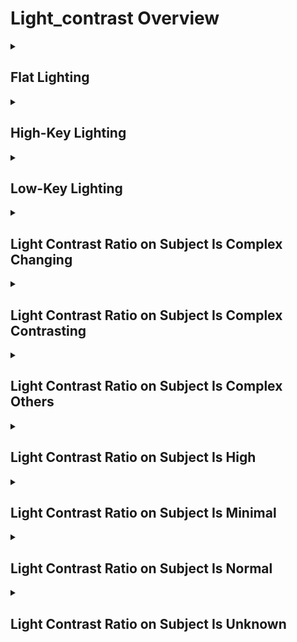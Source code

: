 # Light_contrast Overview

<details>
<summary><h2>Flat Lighting</h2></summary>


<h3>🔵 Label Name:</h3>
<code>flat_lighting</code>


<h3>📖 Definition:</h3>
Is the subject lit with flat lighting, with little to no contrast?

<details>
<summary><h4> Question (Definition)</h4></summary>

</details>

<details>
<summary><h4> Alternative Question</h4></summary>

- Does the subject’s lighting feature soft and natural contrast?

- Is the subject illuminated with a minimal difference between highlights and shadows?

- Does the lighting on the subject create little to no shadowing?

</details>

<details>
<summary><h4> Prompt (Definition)</h4></summary>

- The subject is lit with flat lighting, with little to no contrast

</details>

<details>
<summary><h4> Alternative Prompt</h4></summary>

- A video where the subject is lit with minimal contrast, featuring little to no visible shadowing.

- A scene where the subject’s lighting lacks strong highlights or shadows.

- A shot where the lighting on the subject results in a flat, even look.

</details>

<h4>🟢 Positive:</h4>
<code>self.lighting_setup.flat_lighting is True</code>

<h4>🔴 Negative:</h4>
<code>self.lighting_setup.flat_lighting is False</code>

</details>

<details>
<summary><h2>High-Key Lighting</h2></summary>


<h3>🔵 Label Name:</h3>
<code>high_key_lighting</code>


<h3>📖 Definition:</h3>
Is the subject lit with high-key lighting?

<details>
<summary><h4> Question (Definition)</h4></summary>

</details>

<details>
<summary><h4> Alternative Question</h4></summary>

- Is the subject lit with high-key lighting, creating a bright, evenly illuminated appearance with little to no shadow (contrast ratio of 1:2 or below)?

- Does the subject’s lighting feature soft, minimal shadows?

- Is the subject evenly illuminated with a bright, balanced light?

- Does the lighting on the subject create a soft, diffused look with little contrast?

- Is the separation between lit and shadowed areas barely noticeable?

- Does the lighting minimize harsh shadows, creating a bright and airy appearance?

- Is the subject shaped by smooth, even lighting with minimal contrast?

- Does the video feature high-key lighting, reducing shadow depth?

- Is the subject’s visibility defined by soft, evenly distributed illumination?

</details>

<details>
<summary><h4> Prompt (Definition)</h4></summary>

- The subject is lit with high-key lighting.

</details>

<details>
<summary><h4> Alternative Prompt</h4></summary>

- The subject is lit with high-key lighting, creating a bright, evenly illuminated appearance with little to no shadow (contrast ratio of 1:2 or below).

- A video where the subject is lit with high-key lighting, appearing bright and evenly illuminated.

- A scene where the subject’s lighting lacks strong shadows, creating a soft effect.

- A shot where the lighting on the subject results in an even, well-distributed brightness.

- A video using high-key lighting to minimize contrast and shadow depth.

- A sequence where the subject appears clearly defined with smooth, diffused lighting.

- A shot featuring a subject with little to no noticeable shadowing.

- A video where even lighting ensures a bright and soft visual tone.

- A scene emphasizing a bright, clear aesthetic with minimal contrast.

</details>

<h4>🟢 Positive:</h4>
<code>self.lighting_setup.high_key_lighting is True</code>

<h4>🔴 Negative:</h4>
<code>self.lighting_setup.high_key_lighting is False</code>

</details>

<details>
<summary><h2>Low-Key Lighting</h2></summary>


<h3>🔵 Label Name:</h3>
<code>low_key_lighting</code>


<h3>📖 Definition:</h3>
Is the subject lit by low-key lighting?

<details>
<summary><h4> Question (Definition)</h4></summary>

</details>

<details>
<summary><h4> Alternative Question</h4></summary>

- Is the subject lit by low-key lighting, creating a high contrast ratio (1:8 or above) with deep shadows and dramatic separation between highlights and dark areas?

- Is the subject illuminated in a way that produces a strong contrast between highlights and shadows?

- Does the lighting create deep shadows and strong highlights on the subject?

- Is the separation between lit and shadowed areas very pronounced?

- Does the subject appear shaped by intense, directional lighting with stark contrasts?

- Is the scene visually defined by dramatic lighting with bold shadows?

- Does the video feature low-key lighting, emphasizing shadow and depth?

- Does the subject’s visibility depend on strong contrast lighting effects?

- Does the scene use strong directional lighting that enhances the subject’s form with shadows?

</details>

<details>
<summary><h4> Prompt (Definition)</h4></summary>

- The subject is lit by low-key lighting.

</details>

<details>
<summary><h4> Alternative Prompt</h4></summary>

- The subject is lit by low-key lighting, creating a high contrast ratio (1:8 or above) with deep shadows and dramatic separation between highlights and dark areas.

- A video where the subject is lit with low-key lighting, featuring dramatic shadows and strong highlights.

- A scene where the subject’s lighting creates high contrast with bold, directional light.

- A shot where the lighting produces deep, well-defined shadows on the subject.

- A video emphasizing the subject’s form through strong contrast lighting.

- A sequence that enhances the subject’s depth with intense shadows and directional light.

- A shot where bright highlights and dark shadows define the subject’s visual impact.

- A video utilizing low-key lighting to create a moody, dramatic effect.

- A scene that relies on stark lighting contrast for strong visual storytelling.

</details>

<h4>🟢 Positive:</h4>
<code>self.lighting_setup.low_key_lighting is True</code>

<h4>🔴 Negative:</h4>
<code>self.lighting_setup.low_key_lighting is False</code>

</details>

<details>
<summary><h2>Light Contrast Ratio on Subject Is Complex Changing</h2></summary>


<h3>🔵 Label Name:</h3>
<code>subject_light_contrast_is_complex_changing</code>


<h3>📖 Definition:</h3>
Does the lighting contrast on the subject’s surface change over time, becoming noticeably stronger or weaker as the video progresses due to changes in illumination or subject movement?

<details>
<summary><h4> Question (Definition)</h4></summary>

</details>

<details>
<summary><h4> Alternative Question</h4></summary>

- Does the difference between the subject's lit and shadowed areas become more or less extreme as the shot progresses?

- Do soft shadows gradually become deeper, or highlight-shadow separation increase or decrease?

- Does the light-to-dark range on the subject become noticeably stronger or weaker over time?

- Does a subject that starts evenly lit develop shadows or strong highlights (or vice versa)?

- Do lighting changes or movement cause a shift in contrast ratio, not just brightness?

- Does the contrast level evolve throughout the video?

- Is the contrast ratio affected by temporal changes in lighting?

- Does the subject's contrast change due to movement or lighting shifts?

</details>

<details>
<summary><h4> Prompt (Definition)</h4></summary>

- The lighting contrast on the subject’s surface changes over time, becoming noticeably stronger or weaker as the video progresses due to changes in illumination or subject movement.

</details>

<details>
<summary><h4> Alternative Prompt</h4></summary>

- A video where the subject's contrast ratio changes over time.

- A scene where soft shadows gradually become deeper or more pronounced.

- A shot where highlight-shadow separation increases or decreases.

- A subject that transitions from even lighting to strong contrast (or vice versa).

- A sequence where lighting changes cause shifts in contrast ratio.

- A shot featuring evolving contrast levels throughout the video.

- A subject where contrast changes due to movement or lighting shifts.

- A scene where the contrast ratio is affected by temporal changes.

</details>

<h4>🟢 Positive:</h4>
<code>self.lighting_setup.subject_light_contrast_is_complex_changing is True</code>

<h4>🔴 Negative:</h4>
<code>self.lighting_setup.subject_light_contrast_is_complex_changing is False</code>

</details>

<details>
<summary><h2>Light Contrast Ratio on Subject Is Complex Contrasting</h2></summary>


<h3>🔵 Label Name:</h3>
<code>subject_light_contrast_is_complex_contrasting</code>


<h3>📖 Definition:</h3>
Does the lighting contrast differ across parts of the subject's surface or between multiple subjects' surfaces at the same time, with variation occurring within a single frame?

<details>
<summary><h4> Question (Definition)</h4></summary>

</details>

<details>
<summary><h4> Alternative Question</h4></summary>

- Do different body parts show different contrast levels (e.g., face is flat-lit while torso is high contrast)?

- Are multiple subjects lit under clearly different contrast conditions?

- Does the lighting setup cause uneven contrast distribution on the subject's surface?

- Is there a mix of high and low contrast areas on the subject simultaneously?

- Do different regions of the subject show opposing contrast patterns?

- Is the contrast level inconsistent across the subject's surface?

- Are there multiple contrast conditions present in the same frame?

- Does the subject show a mix of contrast levels at the same time?

</details>

<details>
<summary><h4> Prompt (Definition)</h4></summary>

- The lighting contrast differs across parts of the subject's surface or between multiple subjects' surfaces at the same time, with variation occurring within a single frame.

</details>

<details>
<summary><h4> Alternative Prompt</h4></summary>

- A subject where different body parts show different contrast levels.

- A scene with multiple subjects under different contrast conditions.

- A shot with uneven contrast distribution across the subject's surface.

- A subject showing a mix of high and low contrast areas simultaneously.

- A scene where different regions show opposing contrast patterns.

- A shot featuring inconsistent contrast levels across the subject.

- A video with multiple contrast conditions in the same frame.

- A subject displaying a mix of contrast levels at the same time.

</details>

<h4>🟢 Positive:</h4>
<code>self.lighting_setup.subject_light_contrast_is_complex_contrasting is True</code>

<h4>🔴 Negative:</h4>
<code>self.lighting_setup.subject_light_contrast_is_complex_contrasting is False</code>

</details>

<details>
<summary><h2>Light Contrast Ratio on Subject Is Complex Others</h2></summary>


<h3>🔵 Label Name:</h3>
<code>subject_light_contrast_is_complex_others</code>


<h3>📖 Definition:</h3>
Does the lighting contrast on the subject’s surface vary both over time and across different regions, with no consistent pattern or contrast level throughout the video?

<details>
<summary><h4> Question (Definition)</h4></summary>

</details>

<details>
<summary><h4> Alternative Question</h4></summary>

- Does the contrast level vary across the subject (e.g., uneven contrast on body or between subjects)?

- Does the contrast level also change over time (e.g., soft regions become harsh or vice versa)?

- Is there no single contrast level or spatial pattern that stays consistent?

- Are there both temporal and spatial variations in contrast?

- Does the contrast show complex patterns that combine changing and mixed characteristics?

- Is the contrast behavior too complex to fit other categories?

- Does the subject show a combination of changing and mixed contrast patterns?

- Is the contrast pattern too complex to be described by other categories?

</details>

<details>
<summary><h4> Prompt (Definition)</h4></summary>

- The lighting contrast varies both over time and across different regions of the subject simultaneously, with no consistent pattern or contrast level throughout the video.

</details>

<details>
<summary><h4> Alternative Prompt</h4></summary>

- A subject where contrast varies both across space and over time.

- A scene where contrast levels change both temporally and spatially.

- A shot featuring complex contrast patterns that combine changing and mixed characteristics.

- A subject showing no consistent contrast level or pattern.

- A scene where contrast behavior is too complex for other categories.

- A shot with both temporal and spatial variations in contrast.

- A subject displaying a combination of changing and mixed contrast patterns.

- A scene where contrast patterns are too complex to categorize otherwise.

</details>

<h4>🟢 Positive:</h4>
<code>self.lighting_setup.subject_light_contrast_is_complex_others is True</code>

<h4>🔴 Negative:</h4>
<code>self.lighting_setup.subject_light_contrast_is_complex_others is False</code>

</details>

<details>
<summary><h2>Light Contrast Ratio on Subject Is High</h2></summary>


<h3>🔵 Label Name:</h3>
<code>subject_light_contrast_is_high</code>


<h3>📖 Definition:</h3>
Is the lighting contrast on the subject's surface consistently high, with extreme brightness differences between lit and shadowed areas, and some features lost in blown-out highlights or deep shadows, roughly corresponding to a 1:16 or higher light ratio (4+ stops)?

<details>
<summary><h4> Question (Definition)</h4></summary>

</details>

<details>
<summary><h4> Alternative Question</h4></summary>

- Is there a bold separation between very bright and very dark regions on the subject?

- Are some details lost in blown-out highlights or deep shadows?

- Does the subject show a light ratio of 1:16 or higher (4+ stops)?

- Are the lit and shaded regions visibly far apart in brightness?

- Is this a low-key lighting setup with high contrast?

- Do highlights appear near white and shadows near black?

- Is there a high visual separation between light and dark areas?

- Are some features obscured by extreme brightness differences?

</details>

<details>
<summary><h4> Prompt (Definition)</h4></summary>

- The lighting contrast on the subject’s surface is consistently high, with extreme brightness differences between lit and shadowed areas, and some features lost in blown-out highlights or deep shadows, roughly corresponding to a 1:16 or higher light ratio (4+ stops).

</details>

<details>
<summary><h4> Alternative Prompt</h4></summary>

- A subject with high visual separation between lit and shadowed areas.

- A scene where some details are lost in extreme highlights or shadows.

- A shot with a light ratio of 1:16 or higher between brightest and darkest areas.

- A subject where lit and shaded regions are visibly far apart in brightness.

- A low-key lighting setup with high contrast on the subject.

- A scene with blown-out highlights and deep, featureless shadows.

- A subject with bold separation between light and dark regions.

- A shot where extreme brightness differences obscure some features.

</details>

<h4>🟢 Positive:</h4>
<code>self.lighting_setup.subject_light_contrast_is_high is True</code>

<h4>🔴 Negative:</h4>
<code>self.lighting_setup.subject_light_contrast_is_high is False</code>

</details>

<details>
<summary><h2>Light Contrast Ratio on Subject Is Minimal</h2></summary>


<h3>🔵 Label Name:</h3>
<code>subject_light_contrast_is_minimal</code>


<h3>📖 Definition:</h3>
Is the lighting contrast on the subject’s surface consistently minimal, with little or no visible difference between lit and shadowed areas, creating a flat appearance, roughly corresponding to a 1:1 to 1:2 light ratio (0–1 stop difference)?

<details>
<summary><h4> Question (Definition)</h4></summary>

</details>

<details>
<summary><h4> Alternative Question</h4></summary>

- Are shadows and highlights minimal or absent altogether?

- Does the subject show a light ratio below 1:2 (0-1 stop difference)?

- Is the subject uniformly lit with no shading or shadow edges?

- Are there no noticeable highlight or shaded areas?

- Does the surface appear flat due to a lack of contrast?

- Is this a high-key lighting setup with minimal contrast?

- Is the lighting even across the subject's surface?

- Are there no directional light effects creating shadows?

</details>

<details>
<summary><h4> Prompt (Definition)</h4></summary>

- The lighting contrast on the subject’s surface is consistently minimal, with little or no visible difference between lit and shadowed areas, creating a flat appearance, roughly corresponding to a 1:1 to 1:2 light ratio (0–1 stop difference).

</details>

<details>
<summary><h4> Alternative Prompt</h4></summary>

- A subject with minimal difference between lit and shadowed areas.

- A scene where shadows and highlights are barely noticeable or absent.

- A shot with a light ratio below 1:2 between brightest and darkest areas.

- A subject that appears uniformly lit without shading.

- A scene with no noticeable highlight or shadow areas.

- A shot featuring a flat appearance due to even lighting.

- A high-key lighting setup with minimal contrast on the subject.

- A scene where lighting creates no directional effects or shadows.

</details>

<h4>🟢 Positive:</h4>
<code>self.lighting_setup.subject_light_contrast_is_minimal is True</code>

<h4>🔴 Negative:</h4>
<code>self.lighting_setup.subject_light_contrast_is_minimal is False</code>

</details>

<details>
<summary><h2>Light Contrast Ratio on Subject Is Normal</h2></summary>


<h3>🔵 Label Name:</h3>
<code>subject_light_contrast_is_normal</code>


<h3>📖 Definition:</h3>
Is the lighting contrast on the subject’s surface consistently moderate, with a clear but not extreme difference between lit and shadowed areas, and all surface features remaining visible, roughly within a 1:2 to 1:8 light ratio (2–3 stops)?

<details>
<summary><h4> Question (Definition)</h4></summary>

</details>

<details>
<summary><h4> Alternative Question</h4></summary>

- Are shadows and highlights clearly visible but not obscuring any features?

- Does the subject show a light ratio between 1:2 and 1:16 (1-4 stops)?

- Are all parts of the subject visible and unobscured?

- Is there a noticeable but not extreme difference between lit and shaded areas?

- Are the shadows and highlights well-defined but not extreme?

- Is the contrast level moderate across the subject?

- Are all surface details clearly visible despite the lighting contrast?

- Does the lighting create clear but not dramatic separation between areas?

</details>

<details>
<summary><h4> Prompt (Definition)</h4></summary>

- The lighting contrast on the subject’s surface is consistently moderate, with a clear but not extreme difference between lit and shadowed areas, and all surface features remaining visible, roughly within a 1:2 to 1:8 light ratio (2–3 stops).

</details>

<details>
<summary><h4> Alternative Prompt</h4></summary>

- A subject with moderate contrast between lit and shadowed areas.

- A scene where shadows and highlights are visible but don't obscure details.

- A shot with a light ratio between 1:2 and 1:16 between brightest and darkest areas.

- A subject where all parts remain visible despite lighting contrast.

- A scene with noticeable but not extreme differences between lit and shaded areas.

- A shot featuring well-defined but not extreme shadows and highlights.

- A subject with moderate contrast that preserves all surface details.

- A scene where lighting creates clear but not dramatic separation.

</details>

<h4>🟢 Positive:</h4>
<code>self.lighting_setup.subject_light_contrast_is_normal is True</code>

<h4>🔴 Negative:</h4>
<code>self.lighting_setup.subject_light_contrast_is_normal is False</code>

</details>

<details>
<summary><h2>Light Contrast Ratio on Subject Is Unknown</h2></summary>


<h3>🔵 Label Name:</h3>
<code>subject_light_contrast_is_unknown</code>


<h3>📖 Definition:</h3>
Is the lighting contrast on the subject’s surface unable to be reliably judged because the video may lack a clear subject lit by external light, lack a subject altogether (e.g., scenery shot), feature both complex subject transitions and lighting contrast that varies across regions or time, or be too stylized or abstract to physically interpret the lighting setup?

<details>
<summary><h4> Question (Definition)</h4></summary>

</details>

<details>
<summary><h4> Alternative Question</h4></summary>

- Is there no clear and lightable subject in the scene (e.g., scenery-only shot)?

- Does the subject change (e.g., reveals, exits, or switches) with changing contrast?

- Is the scene 2D, stylized, or flat-rendered, making contrast interpretation impossible?

- Is the lighting contrast too ambiguous to make a reliable judgment?

- Is the subject inconsistent with inconsistent lighting contrast?

- Is the lighting non-physical or impossible to interpret realistically?

- Is the scene too abstract to determine subject contrast?

- Is the subject's contrast impossible to categorize?

</details>

<details>
<summary><h4> Prompt (Definition)</h4></summary>

- Lighting contrast on the subject’s surface cannot be reliably judged because the video may lack a clear subject lit by external light, lack a subject altogether (e.g., scenery shot), feature both complex subject transitions and lighting contrast that varies across regions or time, or be too stylized or abstract to physically interpret the lighting setup.

</details>

<details>
<summary><h4> Alternative Prompt</h4></summary>

- A scene with no clear and lightable subject.

- A video where the subject changes with changing contrast.

- A 2D or stylized scene where contrast cannot be interpreted.

- A shot where lighting contrast is too ambiguous to judge.

- A scene with an inconsistent subject and lighting contrast.

- A video with non-physical or impossible lighting interpretation.

- An abstract scene where subject contrast cannot be determined.

- A shot where contrast cannot be categorized.

</details>

<h4>🟢 Positive:</h4>
<code>self.lighting_setup.subject_light_contrast_is_unknown is True</code>

<h4>🔴 Negative:</h4>
<code>self.lighting_setup.subject_light_contrast_is_unknown is False</code>

</details>
